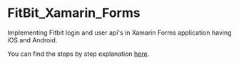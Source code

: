 # FitBit_Xamarin_Forms
Implementing Fitbit login and user api's in Xamarin Forms application having iOS and Android.

You can find the steps by step explanation [here](https://medium.com/@vipin.johney/fitbit-authentication-xamarin-forms-5900ed8e9caa?source=friends_link&sk=bd8ec5376d3c6c32e02a4d1524679732).
